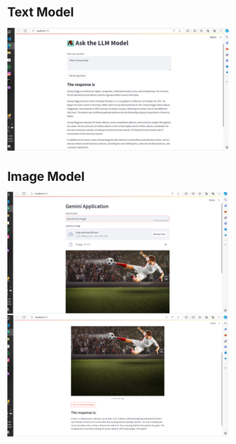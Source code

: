 # Text Model
![text model](/images/s3.png)
# Image Model
![page1](/images/s1.png)
![page1](/images/s2.png)
